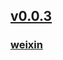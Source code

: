 ## [v0.0.3](https://github.com/littleflute/vle30-202008/edit/gh-pages/index.md)
### [weixin](https://littleflute.github.io/weixin)

